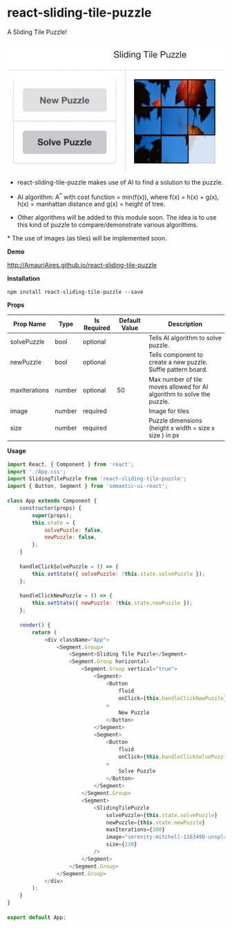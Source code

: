 # react-sliding-tile-puzzle

A Sliding Tile Puzzle!

![](react-sliding-tile-puzzle.gif)

-   react-sliding-tile-puzzle makes use of AI to find a solution to the puzzle.

-   AI algorithm: A<sup>\*</sup> with cost function = min(f(x)), where f(x) = h(x) + g(x), h(x) = manhattan distance and g(x) = height of tree.

-   Other algorithms will be added to this module soon. The idea is to use this kind of puzzle to compare/demonstrate various algorithms.

\* The use of images (as tiles) will be implemented soon.

**Demo**

http://AmauriAires.github.io/react-sliding-tile-puzzle

**Installation**

```
npm install react-sliding-tile-puzzle --save
```

**Props**

| Prop Name     | Type   | Is Required | Default Value | Description                                                            |
| ------------- | ------ | ----------- | ------------- | ---------------------------------------------------------------------- |
| solvePuzzle   | bool   | optional    |               | Tells AI algorithm to solve puzzle.                                    |
| newPuzzle     | bool   | optional    |               | Tells component to create a new puzzle. Suffle pattern board.          |
| maxIterations | number | optional    | 50            | Max number of tile moves allowed for AI algorithm to solve the puzzle. |
| image         | number | required    |               | Image for tiles                                                        |
| size          | number | required    |               | Puzzle dimensions (height x width = size x size ) in px                |

**Usage**

```javascript
import React, { Component } from 'react';
import './App.css';
import SlidingTilePuzzle from 'react-sliding-tile-puzzle';
import { Button, Segment } from 'semantic-ui-react';

class App extends Component {
    constructor(props) {
        super(props);
        this.state = {
            solvePuzzle: false,
            newPuzzle: false,
        };
    }

    handleClickSolvePuzzle = () => {
        this.setState({ solvePuzzle: !this.state.solvePuzzle });
    };

    handleClickNewPuzzle = () => {
        this.setState({ newPuzzle: !this.state.newPuzzle });
    };

    render() {
        return (
            <div className="App">
                <Segment.Group>
                    <Segment>Sliding Tile Puzzle</Segment>
                    <Segment.Group horizontal>
                        <Segment.Group vertical="true">
                            <Segment>
                                <Button
                                    fluid
                                    onClick={this.handleClickNewPuzzle}
                                >
                                    New Puzzle
                                </Button>
                            </Segment>
                            <Segment>
                                <Button
                                    fluid
                                    onClick={this.handleClickSolvePuzzle}
                                >
                                    Solve Puzzle
                                </Button>
                            </Segment>
                        </Segment.Group>
                        <Segment>
                            <SlidingTilePuzzle
                                solvePuzzle={this.state.solvePuzzle}
                                newPuzzle={this.state.newPuzzle}
                                maxIterations={300}
                                image="serenity-mitchell-1163490-unsplash.jpg"
                                size={130}
                            />
                        </Segment>
                    </Segment.Group>
                </Segment.Group>
            </div>
        );
    }
}

export default App;
```
